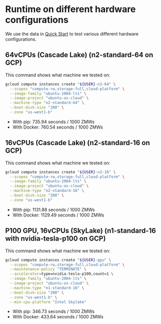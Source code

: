 # Runtime on different hardware configurations

We use the data in [Quick Start](quick_start.md) to test various different
hardware configurations.

## 64vCPUs (Cascade Lake) (n2-standard-64 on GCP)

This command shows what machine we tested on:

```bash
gcloud compute instances create "${USER}-n2-64" \
  --scopes "compute-rw,storage-full,cloud-platform" \
  --image-family "ubuntu-2004-lts" \
  --image-project "ubuntu-os-cloud" \
  --machine-type "n2-standard-64" \
  --boot-disk-size "200" \
  --zone "us-west1-b"
```

* With pip: 735.94 seconds / 1000 ZMWs
* With Docker: 760.54 seconds / 1000 ZMWs

## 16vCPUs (Cascade Lake) (n2-standard-16 on GCP)

This command shows what machine we tested on:

```bash
gcloud compute instances create "${USER}-n2-16" \
  --scopes "compute-rw,storage-full,cloud-platform" \
  --image-family "ubuntu-2004-lts" \
  --image-project "ubuntu-os-cloud" \
  --machine-type "n2-standard-16" \
  --boot-disk-size "200" \
  --zone "us-west1-b"
```

* With pip: 1131.88 seconds / 1000 ZMWs
* With Docker: 1129.49 seconds / 1000 ZMWs

## P100 GPU, 16vCPUs (SkyLake) (n1-standard-16 with nvidia-tesla-p100 on GCP)

This command shows what machine we tested on:

```bash
gcloud compute instances create "${USER}-gpu" \
  --scopes "compute-rw,storage-full,cloud-platform" \
  --maintenance-policy "TERMINATE" \
  --accelerator=type=nvidia-tesla-p100,count=1 \
  --image-family "ubuntu-2004-lts" \
  --image-project "ubuntu-os-cloud" \
  --machine-type "n1-standard-16" \
  --boot-disk-size "200" \
  --zone "us-west1-b" \
  --min-cpu-platform "Intel Skylake"
```

* With pip: 346.73 seconds / 1000 ZMWs
* With Docker: 433.64 seconds / 1000 ZMWs
